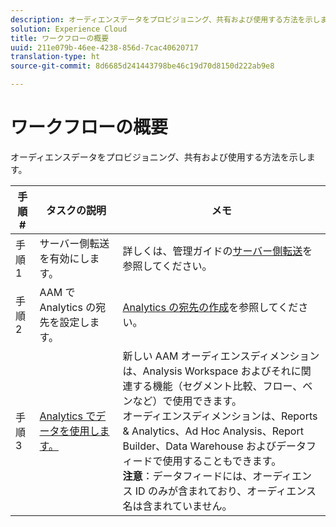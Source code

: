 ```yaml
---
description: オーディエンスデータをプロビジョニング、共有および使用する方法を示します。
solution: Experience Cloud
title: ワークフローの概要
uuid: 211e079b-46ee-4238-856d-7cac40620717
translation-type: ht
source-git-commit: 8d6685d241443798be46c19d70d8150d222ab9e8

---
```



# ワークフローの概要

オーディエンスデータをプロビジョニング、共有および使用する方法を示します。

| 手順 # | タスクの説明 | メモ |
|--- |--- |--- |
| 手順 1 | サーバー側転送を有効にします。 | 詳しくは、管理ガイドの[サーバー側転送](/help/admin/admin/c-server-side-forwarding/ssf.md)を参照してください。 |
| 手順 2 | AAM で Analytics の宛先を設定します。 | [Analytics の宛先の作成](https://docs.adobe.com/content/help/ja-JP/audience-manager/user-guide/features/destinations/experience-cloud-destinations/create-analytics-destination.html)を参照してください。 |
| 手順 3 | [Analytics でデータを使用します。](/help/integrate/c-audience-analytics/c-workflow/use-audience-data-analytics.md) | 新しい AAM オーディエンスディメンションは、Analysis Workspace およびそれに関連する機能（セグメント比較、フロー、ベンなど）で使用できます。<br>オーディエンスディメンションは、Reports &amp; Analytics、Ad Hoc Analysis、Report Builder、Data Warehouse およびデータフィードで使用することもできます。<br>**注意&#x200B;**：データフィードには、オーディエンス ID のみが含まれており、オーディエンス名は含まれていません。 |

